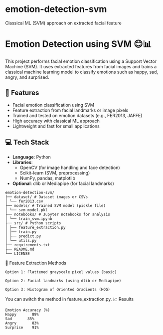 # emotion-detection-svm
Classical ML (SVM) approach on extracted facial feature

# Emotion Detection using SVM 😊📊

This project performs facial emotion classification using a Support Vector Machine (SVM). It uses extracted features from facial images and trains a classical machine learning model to classify emotions such as happy, sad, angry, and surprised.


## 🧠 Features

- Facial emotion classification using SVM
- Feature extraction from facial landmarks or image pixels
- Trained and tested on emotion datasets (e.g., FER2013, JAFFE)
- High accuracy with classical ML approach
- Lightweight and fast for small applications


## 💻 Tech Stack

- **Language**: Python
- **Libraries**:
  - OpenCV (for image handling and face detection)
  - Scikit-learn (SVM, preprocessing)
  - NumPy, pandas, matplotlib
- **Optional**: dlib or Mediapipe (for facial landmarks)
```
emotion-detection-svm/
├── dataset/ # Dataset images or CSVs
│ └── fer2013.csv
├── models/ # Trained SVM model (pickle file)
│ └── svm_model.pkl
├── notebooks/ # Jupyter notebooks for analysis
│ └── train_svm.ipynb
├── src/ # Python scripts
│ ├── feature_extraction.py
│ ├── train.py
│ ├── predict.py
│ └── utils.py
├── requirements.txt
├── README.md
└── LICENSE
```
🔬 Feature Extraction Methods
```
Option 1: Flattened grayscale pixel values (basic)

Option 2: Facial landmarks (using dlib or Mediapipe)

Option 3: Histogram of Oriented Gradients (HOG)
```
You can switch the method in feature_extraction.py.
📈 Results
```
Emotion	Accuracy (%)
Happy	    89%
Sad	      85%
Angry	    83%
Surprise	91%
```
